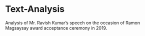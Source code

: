 # Text-Analysis
Analysis of Mr. Ravish Kumar’s speech on the occasion of Ramon Magsaysay award acceptance ceremony in 2019.
